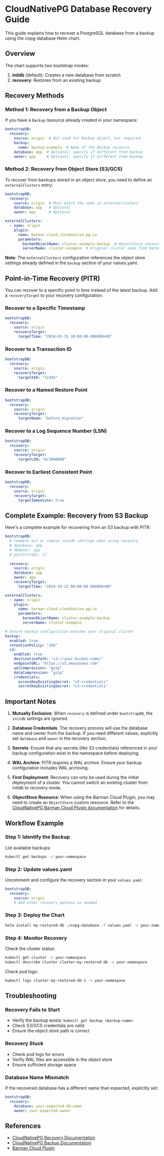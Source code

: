 # CloudNativePG Database Recovery Guide

This guide explains how to recover a PostgreSQL database from a backup using the cnpg-database Helm chart.

## Overview

The chart supports two bootstrap modes:
1. **initdb** (default): Creates a new database from scratch
2. **recovery**: Restores from an existing backup

## Recovery Methods

### Method 1: Recovery from a Backup Object

If you have a `Backup` resource already created in your namespace:

```yaml
bootstrapDB:
  recovery:
    source: origin  # Not used for Backup object, but required
    backup:
      name: backup-example  # Name of the Backup resource
    database: app  # Optional: specify if different from backup
    owner: app     # Optional: specify if different from backup
```

### Method 2: Recovery from Object Store (S3/GCS)

To recover from backups stored in an object store, you need to define an `externalClusters` entry:

```yaml
bootstrapDB:
  recovery:
    source: origin  # Must match the name in externalClusters
    database: app   # Optional
    owner: app      # Optional

externalClusters:
  - name: origin
    plugin:
      name: barman-cloud.cloudnative-pg.io
      parameters:
        barmanObjectName: cluster-example-backup  # ObjectStore resource name
        serverName: cluster-example  # Original cluster name from backup
```

**Note**: The `externalClusters` configuration references the object store settings already defined in the `backup` section of your values.yaml.

## Point-in-Time Recovery (PITR)

You can recover to a specific point in time instead of the latest backup. Add a `recoveryTarget` to your recovery configuration:

### Recover to a Specific Timestamp

```yaml
bootstrapDB:
  recovery:
    source: origin
    recoveryTarget:
      targetTime: "2024-01-15 10:00:00.000000+00"
```

### Recover to a Transaction ID

```yaml
bootstrapDB:
  recovery:
    source: origin
    recoveryTarget:
      targetXID: "12345"
```

### Recover to a Named Restore Point

```yaml
bootstrapDB:
  recovery:
    source: origin
    recoveryTarget:
      targetName: "before_migration"
```

### Recover to a Log Sequence Number (LSN)

```yaml
bootstrapDB:
  recovery:
    source: origin
    recoveryTarget:
      targetLSN: "0/3000000"
```

### Recover to Earliest Consistent Point

```yaml
bootstrapDB:
  recovery:
    source: origin
    recoveryTarget:
      targetImmediate: true
```

## Complete Example: Recovery from S3 Backup

Here's a complete example for recovering from an S3 backup with PITR:

```yaml
bootstrapDB:
  # Comment out or remove initdb settings when using recovery
  # database: app
  # dbOwner: app
  # postInitSQL: []
  
  recovery:
    source: origin
    database: app
    owner: app
    recoveryTarget:
      targetTime: "2024-10-22 08:00:00.000000+00"

externalClusters:
  - name: origin
    plugin:
      name: barman-cloud.cloudnative-pg.io
      parameters:
        barmanObjectName: cluster-example-backup
        serverName: cluster-example

# Ensure backup configuration matches your original cluster
backup:
  enabled: true
  retentionPolicy: "30d"
  s3:
    enabled: true
    destinationPath: "s3://your-bucket-name/"
    endpointURL: "https://s3.amazonaws.com"
    walCompression: "gzip"
    dataCompression: "gzip"
    credentials:
      accessKeyExistingSecret: "s3-credentials"
      secretKeyExistingSecret: "s3-credentials"
```

## Important Notes

1. **Mutually Exclusive**: When `recovery` is defined under `bootstrapDB`, the `initdb` settings are ignored.

2. **Database Credentials**: The recovery process will use the database name and owner from the backup. If you need different values, explicitly set `database` and `owner` in the recovery section.

3. **Secrets**: Ensure that any secrets (like S3 credentials) referenced in your backup configuration exist in the namespace before deploying.

4. **WAL Archive**: PITR requires a WAL archive. Ensure your backup configuration includes WAL archiving.

5. **First Deployment**: Recovery can only be used during the initial deployment of a cluster. You cannot switch an existing cluster from initdb to recovery mode.

6. **ObjectStore Resource**: When using the Barman Cloud Plugin, you may need to create an `ObjectStore` custom resource. Refer to the [CloudNativePG Barman Cloud Plugin documentation](https://cloudnative-pg.io/plugin-barman-cloud/docs/concepts/) for details.

## Workflow Example

### Step 1: Identify the Backup

List available backups:
```bash
kubectl get backups -n your-namespace
```

### Step 2: Update values.yaml

Uncomment and configure the recovery section in your `values.yaml`:

```yaml
bootstrapDB:
  recovery:
    source: origin
    # Add other recovery options as needed
```

### Step 3: Deploy the Chart

```bash
helm install my-restored-db ./cnpg-database -f values.yaml -n your-namespace
```

### Step 4: Monitor Recovery

Check the cluster status:
```bash
kubectl get cluster -n your-namespace
kubectl describe cluster cluster-my-restored-db -n your-namespace
```

Check pod logs:
```bash
kubectl logs cluster-my-restored-db-1 -n your-namespace
```

## Troubleshooting

### Recovery Fails to Start

- Verify the backup exists: `kubectl get backup <backup-name>`
- Check S3/GCS credentials are valid
- Ensure the object store path is correct

### Recovery Stuck

- Check pod logs for errors
- Verify WAL files are accessible in the object store
- Ensure sufficient storage space

### Database Name Mismatch

If the recovered database has a different name than expected, explicitly set:
```yaml
bootstrapDB:
  recovery:
    database: your-expected-db-name
    owner: your-expected-owner
```

## References

- [CloudNativePG Recovery Documentation](https://cloudnative-pg.io/documentation/current/recovery/)
- [CloudNativePG Backup Documentation](https://cloudnative-pg.io/documentation/current/backup_recovery/)
- [Barman Cloud Plugin](https://cloudnative-pg.io/plugin-barman-cloud/)
